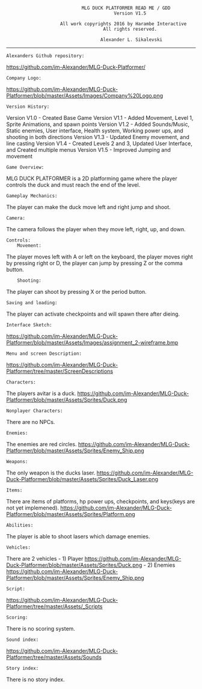 								MLG DUCK PLATFORMER READ ME / GDD
								    		Version V1.5
										
						All work copyrights 2016 by Harambe Interactive
									    All rights reserved.

									   Alexander L. Sikalevski
--------------------------------------------------------------------------------------------------------------
	Alexanders Github repository:
https://github.com/im-Alexander/MLG-Duck-Platformer/

	Company Logo:
https://github.com/im-Alexander/MLG-Duck-Platformer/blob/master/Assets/Images/Company%20Logo.png

	Version History:
Version V1.0 - Created Base Game
Version V1.1 - Added Movement, Level 1, Sprite Animations, and spawn points
Version V1.2 - Added Sounds/Music, Static enemies, User interface, Health system, Working power ups, and shooting in both directions
Version V1.3 - Updated Enemy movement, and line casting
Version V1.4 - Created Levels 2 and 3, Updated User Interface, and Created multiple menus
Version V1.5 - Improved Jumping and movement

	Game Overview:
MLG DUCK PLATFORMER is a 2D platforming game where the player controls the duck and must reach the end of the level.

	Gameplay Mechanics:
The player can make the duck move left and right jump and shoot.

	Camera:
The camera follows the player when they move left, right, up, and down.

	Controls:
		Movement:
The player moves left with A or left on the keyboard, the player moves right by pressing right or D, the player can jump by pressing Z or the comma button.

		Shooting:
The player can shoot by pressing X or the period button.

	Saving and loading:
The player can activate checkpoints and will spawn there after dieing.

	Interface Sketch:
https://github.com/im-Alexander/MLG-Duck-Platformer/blob/master/Assets/Images/assignment_2-wireframe.bmp

	Menu and screen Description:
https://github.com/im-Alexander/MLG-Duck-Platformer/tree/master/ScreenDescriptions
	
	Characters:
The players avitar is a duck.
https://github.com/im-Alexander/MLG-Duck-Platformer/blob/master/Assets/Sprites/Duck.png

	Nonplayer Characters:
There are no NPCs.

	Enemies:
The enemies are red circles.
https://github.com/im-Alexander/MLG-Duck-Platformer/blob/master/Assets/Sprites/Enemy_Ship.png

	Weapons:
The only weapon is the ducks laser.
https://github.com/im-Alexander/MLG-Duck-Platformer/blob/master/Assets/Sprites/Duck_Laser.png

	Items:
There are items of platforms, hp power ups, checkpoints, and keys(keys are not yet implemened).
https://github.com/im-Alexander/MLG-Duck-Platformer/blob/master/Assets/Sprites/Platform.png

	Abilities:
The player is able to shoot lasers which damage enemies.

	Vehicles:
There are 2 vehicles - 1) Player
https://github.com/im-Alexander/MLG-Duck-Platformer/blob/master/Assets/Sprites/Duck.png
					 - 2) Enemies
https://github.com/im-Alexander/MLG-Duck-Platformer/blob/master/Assets/Sprites/Enemy_Ship.png

	Script:
https://github.com/im-Alexander/MLG-Duck-Platformer/tree/master/Assets/_Scripts
	
	Scoring:
There is no scoring system.

	Sound index:
https://github.com/im-Alexander/MLG-Duck-Platformer/tree/master/Assets/Sounds

	Story index:
There is no story index.
